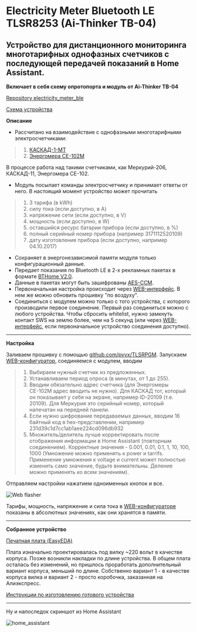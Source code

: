 # Electricity Meter Bluetooth LE TLSR8253 (Ai-Thinker TB-04)

## Устройство для дистанционного мониторинга многотарифных однофазных счетчиков с последующей передачей показаний в Home Assistant.

**Включает в себя схему опротопорта и модуль от Ai-Thinker TB-04**

[Repository electricity_meter_ble](https://github.com/slacky1965/electricity_meter_ble)

[Схема устройства](https://raw.githubusercontent.com/slacky1965/electricity_meter_ble/main/doc/Schematic_Electricity_meter.jpg)

**Описание**

* Рассчитано на взаимодействие с однофазными многотарифными электросчетчиками:

> 1. [КАСКАД-1-МТ](https://github.com/slacky1965/electricity_meter_ble/tree/main/doc/electricity_meters/kaskad_1_mt#%D0%BE%D0%B4%D0%BD%D0%BE%D1%84%D0%B0%D0%B7%D0%BD%D1%8B%D0%B9-%D0%BC%D0%BD%D0%BE%D0%B3%D0%BE%D1%82%D0%B0%D1%80%D0%B8%D1%84%D0%BD%D1%8B%D0%B9-%D1%81%D1%87%D0%B5%D1%82%D1%87%D0%B8%D0%BA-%D0%BA%D0%B0%D1%81%D0%BA%D0%B0%D0%B4-1-%D0%BC%D1%82)
> 2. [Энергомера СЕ-102М](https://github.com/slacky1965/electricity_meter_ble/tree/main/doc/electricity_meters/energomera_ce102m#%D0%BE%D0%B4%D0%BD%D0%BE%D1%84%D0%B0%D0%B7%D0%BD%D1%8B%D0%B9-%D0%BC%D0%BD%D0%BE%D0%B3%D0%BE%D1%82%D0%B0%D1%80%D0%B8%D1%84%D0%BD%D1%8B%D0%B9-%D1%81%D1%87%D0%B5%D1%82%D1%87%D0%B8%D0%BA-%D1%8D%D0%BD%D0%B5%D1%80%D0%B3%D0%BE%D0%BC%D0%B5%D1%80%D0%B0-%D1%81%D0%B5-102%D0%BC)

В процессе работа над такими счетчиками, как Меркурий-206, КАСКАД-11, Энергомера СЕ-102.

* Модуль посылает команды электросчетчику и принимает ответы от него. В настоящий момент устройство может прочитать

> 1. 3 тарифа (в kWh)
> 2. силу тока (если доступно, в A)
> 3. напряжение сети (если доступно, в V)
> 4. мощность (если доступно, в W)
> 5. оставшийся ресурс батарии прибора (если доступно, в %)
> 6. полный серийный номер прибора (например 3171112520109)
> 7. дату изготовления прибора (если доступно, например 04.10.2017)

* Сохраняет в энергонезависимой памяти модуля только конфигурационный данные.
* Передает показания по Bluetooth LE в 2-х рекламных пакетах в формате [BTHome V2.0](https://bthome.io/format/).
* Данные в пакетах могут быть зашифрованы [AES-CCM](https://bthome.io/encryption/).
* Первоначальная настройка происходит через [WEB-интерфейс](https://slacky1965.github.io/ble_utils/ElectricityMeterConfig.html). В нем же можно обновить прошивку "по воздуху".
* Соединиться с модулем можно только с того устройства, с которого производили первое соединение. Первый раз соединиться можно с любого устройства. Чтобы сбросить whitelist, нужно замкнуть контакт SWS на землю более, чем на 5 секунд (или через [WEB-интерфейс](https://slacky1965.github.io/ble_utils/ElectricityMeterConfig.html), если первоначальное устройство соединения доступно).

---

**Настройка**

Заливаем прошивку с помощью [github.com/pvvx/TLSRPGM](https://github.com/pvvx/TLSRPGM). Запускаем [WEB-конфигуратор](https://slacky1965.github.io/ble_utils/ElectricityMeterConfig.html), соединяемся с модулем, вводим 

> 1. Выбираем нужный счетчик из предложенных.
> 2. Устанавливаем период опроса (в минутах, от 1 до 255).
> 3. Вводим обязательно адрес счетчика (для Энергомеры СЕ-102М адрес вводить не нужно). Для КАСКАД тот, который он показывает у себя на экране, например ID-20109 (т.е. 20109). Для Меркурия это серийный номер, который напечатан на передней панели.
> 4. Если нужно шифрование передаваемых данных, вводим 16 байтный код в hex-представлении, например 231d39c1d7cc1ab1aee224cd096db932
> 5. Множитель/делитель лучше корректировать после отображения информации в Home Assistant (повторным соединением). Корректные значения - 0.001, 0.01, 0.1, 1, 10, 100, 1000 (Умножение можно применять к power и tarrifs. Применение умножения к voltage и current может полностью изменить само значение, будьте внимательны. Деление можно применять ко всем значениям).

Отправляем настройки нажатием одноименных кнопок и все.

<img src="https://raw.githubusercontent.com/slacky1965/electricity_meter_ble/main/doc/images/config_html.jpg" alt="Web flasher"/>

Тарифы, мощность, напряжение и сила тока в [WEB-конфигураторе](https://slacky1965.github.io/ble_utils/ElectricityMeterConfig.html) показаны в абсолютных значениях, как они хранятся в памяти.

---

**Собранное устройство**

[Печатная плата (EasyEDA)](https://oshwlab.com/slacky/electricity_meter)

Плата изначально проектировалась под вилку ~220 вольт в качестве корпуса. Позже возникли накладки по длине устройства. В общем плата осталась без изменений, но пришлось проработать дополнительный вариант корпуса, меньший по длине. Собственно вариант 1 - в качестве корпуса вилка и вариант 2 - просто коробочка, заказанная на Алиэкспресс.

[Инструкции по изготовлению готового устройства](https://github.com/slacky1965/electricity_meter_ble/tree/main/doc/device#electricity-meter-bluetooth-le-tlsr8253-ai-thinker-tb-04)

---

Ну и напоследок скриншот из Home Assistant

<img src="https://raw.githubusercontent.com/slacky1965/electricity_meter_ble/main/doc/images/home_assistant.jpg" alt="home_assistant"/>

